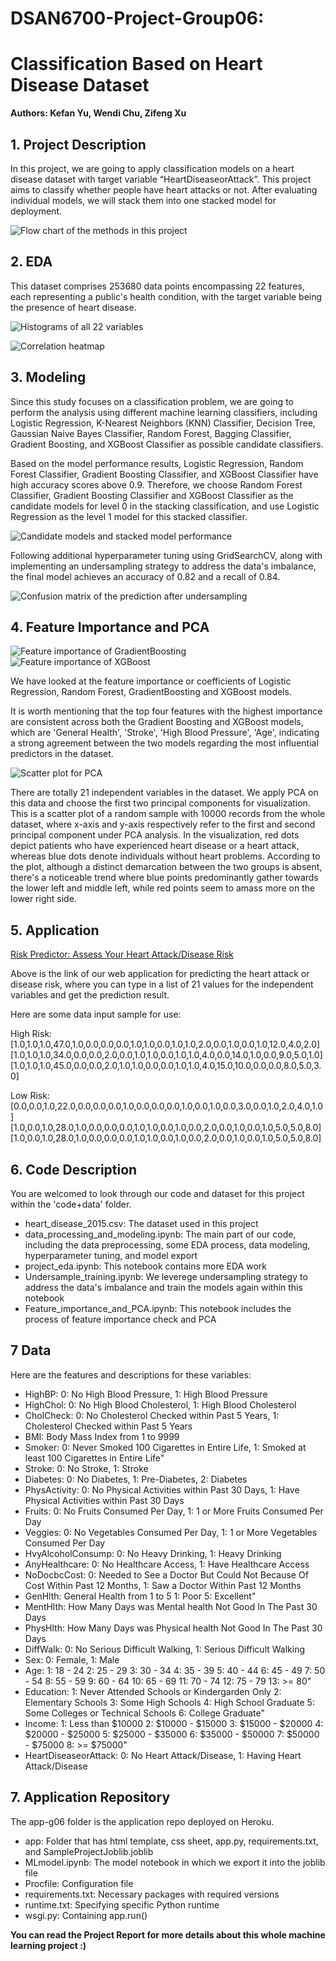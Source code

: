 # DSAN6700-Project-Group06:
# Classification Based on Heart Disease Dataset

**Authors: Kefan Yu, Wendi Chu, Zifeng Xu**

## 1. Project Description

In this project, we are going to apply classification models on a heart disease dataset with target variable “HeartDiseaseorAttack”. This project aims to classify whether people have heart attacks or not. After evaluating individual models, we will stack them into one stacked model for deployment.

![Flow chart of the methods in this project](./images/flow_chart.png)

## 2. EDA

This dataset comprises 253680 data points encompassing 22 features, each representing a public's health condition, with the target variable being the presence of heart disease. 

![Histograms of all 22 variables](./images/hist_heart.png)

![Correlation heatmap](./images/heatmap.png)

## 3. Modeling

Since this study focuses on a classification problem, we are going to perform the analysis using different machine learning classifiers, including Logistic Regression, K-Nearest Neighbors (KNN) Classifier, Decision Tree, Gaussian Naive Bayes Classifier, Random Forest, Bagging Classifier, Gradient Boosting, and XGBoost Classifier as possible candidate classifiers.

Based on the model performance results, Logistic Regression, Random Forest Classifier, Gradient Boosting Classifier, and XGBoost Classifier have high accuracy scores above 0.9. Therefore, we choose Random Forest Classifier, Gradient Boosting Classifier and XGBoost Classifier as the candidate models for level 0 in the stacking classification, and use Logistic Regression as the level 1 model for this stacked classifier. 

![Candidate models and stacked model performance](/images/Boxplot_models_stack.jpeg)

Following additional hyperparameter tuning using GridSearchCV, along with implementing an undersampling strategy to address the data's imbalance, the final model achieves an accuracy of 0.82 and a recall of 0.84.

![Confusion matrix of the prediction after undersampling](./images/confusion_matrix_after_undersampling.jpg)

## 4. Feature Importance and PCA

![Feature importance of  GradientBoosting](./images/feature%20importance%20-%20GradientBoosting.png)
![Feature importance of  XGBoost](./images/feature%20importance%20-%20XGBoost.png)

We have looked at the feature importance or coefficients of Logistic Regression, Random Forest, GradientBoosting and XGBoost models.

It is worth mentioning that the top four features with the highest importance are consistent across both the Gradient Boosting and XGBoost models, which are 'General Health', 'Stroke', 'High Blood Pressure', 'Age', indicating a strong agreement between the two models regarding the most influential predictors in the dataset.

![Scatter plot for PCA](./images/PCA%20scatter%20plot.png)

There are totally 21 independent variables in the dataset. We apply PCA on this data and choose the first two principal components for visualization. This is a scatter plot of a random sample with 10000 records from the whole dataset, where x-axis and y-axis respectively refer to the first and second principal component under PCA analysis. In the visualization, red dots depict patients who have experienced heart disease or a heart attack, whereas blue dots denote individuals without heart problems. According to the plot, although a distinct demarcation between the two groups is absent, there's a noticeable trend where blue points predominantly gather towards the lower left and middle left, while red points seem to amass more on the lower right side.

## 5. Application

[Risk Predictor: Assess Your Heart Attack/Disease Risk](https://appanlyg06-3f43980c4ca5.herokuapp.com/)

Above is the link of our web application for predicting the heart attack or disease risk, where you can type in a list of 21 values for the independent variables and get the prediction result.

Here are some data input sample for use:

High Risk:
[1.0,1.0,1.0,47.0,1.0,0.0,0.0,0.0,1.0,1.0,0.0,1.0,1.0,2.0,0.0,1.0,0.0,1.0,12.0,4.0,2.0]
[1.0,1.0,1.0,34.0,0.0,0.0,2.0,0.0,1.0,1.0,0.0,1.0,1.0,4.0,0.0,14.0,1.0,0.0,9.0,5.0,1.0]
[1.0,1.0,1.0,45.0,0.0,0.0,2.0,1.0,1.0,0.0,0.0,1.0,1.0,4.0,15.0,10.0,0.0,0.0,8.0,5.0,3.0]

Low Risk:
[0.0,0.0,1.0,22.0,0.0,0.0,0.0,1.0,0.0,0.0,0.0,1.0,0.0,1.0,0.0,3.0,0.0,1.0,2.0,4.0,1.0]
[1.0,0.0,1.0,28.0,1.0,0.0,0.0,0.0,1.0,1.0,0.0,1.0,0.0,2.0,0.0,1.0,0.0,1.0,5.0,5.0,8.0]
[1.0,0.0,1.0,28.0,1.0,0.0,0.0,0.0,1.0,1.0,0.0,1.0,0.0,2.0,0.0,1.0,0.0,1.0,5.0,5.0,8.0]


## 6. Code Description

You are welcomed to look through our code and dataset for this project within the 'code+data' folder.
- heart_disease_2015.csv: The dataset used in this project
- data_processing_and_modeling.ipynb: The main part of our code, including the data preprocessing, some EDA process, data modeling, hyperparameter tuning, and model export
- project_eda.ipynb: This notebook contains more EDA work
- Undersample_training.ipynb: We leverege undersampling strategy to address the data's imbalance and train the models again within this notebook 
- Feature_importance_and_PCA.ipynb: This notebook includes the process of feature importance check and PCA

## 7 Data

Here are the features and descriptions for these variables:

- HighBP: 0: No High Blood Pressure, 1: High Blood Pressure
- HighChol: 0: No High Blood Cholesterol, 1: High Blood Cholesterol
- CholCheck: 0: No Cholesterol Checked within Past 5 Years, 1: Cholesterol Checked within Past 5 Years
- BMI: Body Mass Index from 1 to 9999
- Smoker: 0: Never Smoked 100 Cigarettes in Entire Life, 1: Smoked at least 100 Cigarettes in Entire Life"
- Stroke: 0: No Stroke, 1: Stroke
- Diabetes: 0: No Diabetes, 1: Pre-Diabetes, 2: Diabetes
- PhysActivity:	0: No Physical Activities within Past 30 Days, 1: Have Physical Activities within Past 30 Days
- Fruits: 0: No Fruits Consumed Per Day, 1: 1 or More Fruits Consumed Per Day
- Veggies: 0: No Vegetables Consumed Per Day, 1: 1 or More Vegetables Consumed Per Day
- HvyAlcoholConsump: 0: No Heavy Drinking, 1: Heavy Drinking
- AnyHealthcare: 0: No Healthcare Access, 1: Have Healthcare Access
- NoDocbcCost: 0:  Needed to See a Doctor But Could Not Because Of Cost Within Past 12 Months, 1: Saw a Doctor Within Past 12 Months
- GenHlth: General Health from 1 to 5
        1: Poor
        5: Excellent"
- MentHlth:	How Many Days was Mental health Not Good In The Past 30 Days
- PhysHlth:	How Many Days was Physical health Not Good In The Past 30 Days
- DiffWalk:	0: No Serious Difficult Walking, 1: Serious Difficult Walking
- Sex: 0: Female, 1: Male
- Age: 1: 18 - 24
    2: 25 - 29
    3: 30 - 34
    4: 35 - 39
    5: 40 - 44
    6: 45 - 49
    7: 50 - 54
    8: 55 - 59
    9: 60 - 64
    10: 65 - 69
    11: 70 - 74
    12: 75 - 79
    13: >= 80"
- Education: 1: Never Attended Schools or Kindergarden Only
    2: Elementary Schools
    3: Some High Schools
    4: High School Graduate
    5: Some Colleges or Technical Schools
    6: College Graduate"
- Income: 1: Less than $10000
    2: $10000 - $15000
    3: $15000 - $20000
    4: $20000 - $25000
    5: $25000 - $35000
    6: $35000 - $50000
    7: $50000 - $75000
    8: >= $75000"
- HeartDiseaseorAttack: 0: No Heart Attack/Disease, 1: Having Heart Attack/Disease

## 7. Application Repository

The app-g06 folder is the application repo deployed on Heroku.

- app: Folder that has html template, css sheet, app.py, requirements.txt, and SampleProjectJoblib.joblib
- MLmodel.ipynb: The model notebook in which we export it into the joblib file
- Procfile: Configuration file
- requirements.txt: Necessary packages with required versions
- runtime.txt: Specifying specific Python runtime
- wsgi.py: Containing app.run()

**You can read the Project Report for more details about this whole machine learning project :)**

